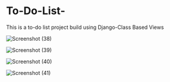 # To-Do-List-
This is a to-do list project build using Django-Class Based Views


![Screenshot (38)](https://github.com/user-attachments/assets/6c1bb5ed-2809-4cc4-af03-ae161a29ef95)

![Screenshot (39)](https://github.com/user-attachments/assets/10962353-1471-464c-9c4e-eb8ff06b1e4a)

![Screenshot (40)](https://github.com/user-attachments/assets/e2694e97-da9b-45ef-8b8d-a5725e30e19b)

![Screenshot (41)](https://github.com/user-attachments/assets/74aa234a-deb9-4d0e-9392-8541b2735c31)
